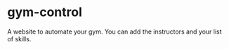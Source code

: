 # gym-control
A website to automate your gym. You can add the instructors and your list of skills. 
